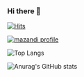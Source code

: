 ### Hi there 👋

<!--
**eezn/eezn** is a ✨ _special_ ✨ repository because its `README.md` (this file) appears on your GitHub profile.

Here are some ideas to get you started:

- 🔭 I’m currently working on ...
- 🌱 I’m currently learning ...
- 👯 I’m looking to collaborate on ...
- 🤔 I’m looking for help with ...
- 💬 Ask me about ...
- 📫 How to reach me: ...
- 😄 Pronouns: ...
- ⚡ Fun fact: ...
-->

[![Hits](https://hits.seeyoufarm.com/api/count/incr/badge.svg?url=https%3A%2F%2Fgithub.com%2Feezn%2Fhit-counter&count_bg=%2379C83D&title_bg=%23555555&icon=github.svg&icon_color=%23E7E7E7&title=Github&edge_flat=false)](https://hits.seeyoufarm.com)

[![mazandi profile](http://mazandi.herokuapp.com/api?handle=pplaneoo&theme=dark)](https://github.com/eezn/problem-solving)

![Top Langs](https://github-readme-stats.vercel.app/api/top-langs/?username=eezn&layout=compact)

![Anurag's GitHub stats](https://github-readme-stats.vercel.app/api?username=eezn)
